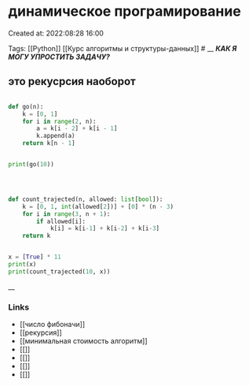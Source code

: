 # динамическое програмирование

Created at: 2022:08:28 16:00

Tags: [[Python]] [[Курс алгоритмы и структуры-данных]]    #
__ 
 ***КАК Я МОГУ УПРОСТИТЬ ЗАДАЧУ?***
## это рекусрсия наоборот
``` python 

def go(n):
    k = [0, 1]
    for i in range(2, n):
        a = k[i - 2] + k[i - 1]
        k.append(a)
    return k[n - 1]


print(go(10))




def count_trajected(n, allowed: list[bool]):
    k = [0, 1, int(allowed[2])] + [0] * (n - 3)
    for i in range(3, n + 1):
        if allowed[i]:
            k[i] = k[i-1] + k[i-2] + k[i-3]
    return k


x = [True] * 11
print(x)
print(count_trajected(10, x))


```

__

### Links

- [[число фибоначи]]
- [[рекурсия]]
- [[минимальная стоимость алгоритм]]
- [[]]
- [[]]
- [[]]
- [[]]